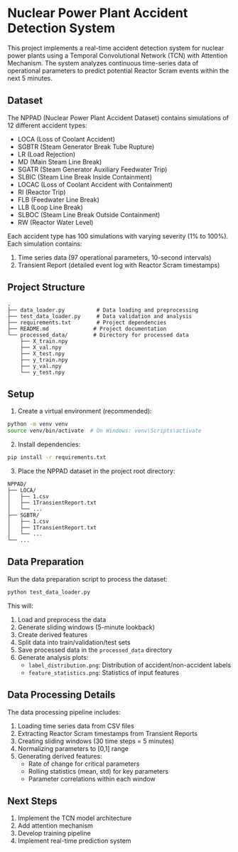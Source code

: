 # Nuclear Power Plant Accident Detection System

This project implements a real-time accident detection system for nuclear power plants using a Temporal Convolutional Network (TCN) with Attention Mechanism. The system analyzes continuous time-series data of operational parameters to predict potential Reactor Scram events within the next 5 minutes.

## Dataset

The NPPAD (Nuclear Power Plant Accident Dataset) contains simulations of 12 different accident types:
- LOCA (Loss of Coolant Accident)
- SGBTR (Steam Generator Break Tube Rupture)
- LR (Load Rejection)
- MD (Main Steam Line Break)
- SGATR (Steam Generator Auxiliary Feedwater Trip)
- SLBIC (Steam Line Break Inside Containment)
- LOCAC (Loss of Coolant Accident with Containment)
- RI (Reactor Trip)
- FLB (Feedwater Line Break)
- LLB (Loop Line Break)
- SLBOC (Steam Line Break Outside Containment)
- RW (Reactor Water Level)

Each accident type has 100 simulations with varying severity (1% to 100%). Each simulation contains:
1. Time series data (97 operational parameters, 10-second intervals)
2. Transient Report (detailed event log with Reactor Scram timestamps)

## Project Structure

```
.
├── data_loader.py          # Data loading and preprocessing
├── test_data_loader.py     # Data validation and analysis
├── requirements.txt        # Project dependencies
├── README.md              # Project documentation
└── processed_data/        # Directory for processed data
    ├── X_train.npy
    ├── X_val.npy
    ├── X_test.npy
    ├── y_train.npy
    ├── y_val.npy
    └── y_test.npy
```

## Setup

1. Create a virtual environment (recommended):
```bash
python -m venv venv
source venv/bin/activate  # On Windows: venv\Scripts\activate
```

2. Install dependencies:
```bash
pip install -r requirements.txt
```

3. Place the NPPAD dataset in the project root directory:
```
NPPAD/
├── LOCA/
│   ├── 1.csv
│   ├── 1TransientReport.txt
│   └── ...
├── SGBTR/
│   ├── 1.csv
│   ├── 1TransientReport.txt
│   └── ...
└── ...
```

## Data Preparation

Run the data preparation script to process the dataset:
```bash
python test_data_loader.py
```

This will:
1. Load and preprocess the data
2. Generate sliding windows (5-minute lookback)
3. Create derived features
4. Split data into train/validation/test sets
5. Save processed data in the `processed_data` directory
6. Generate analysis plots:
   - `label_distribution.png`: Distribution of accident/non-accident labels
   - `feature_statistics.png`: Statistics of input features

## Data Processing Details

The data processing pipeline includes:
1. Loading time series data from CSV files
2. Extracting Reactor Scram timestamps from Transient Reports
3. Creating sliding windows (30 time steps = 5 minutes)
4. Normalizing parameters to [0,1] range
5. Generating derived features:
   - Rate of change for critical parameters
   - Rolling statistics (mean, std) for key parameters
   - Parameter correlations within each window

## Next Steps

1. Implement the TCN model architecture
2. Add attention mechanism
3. Develop training pipeline
4. Implement real-time prediction system 